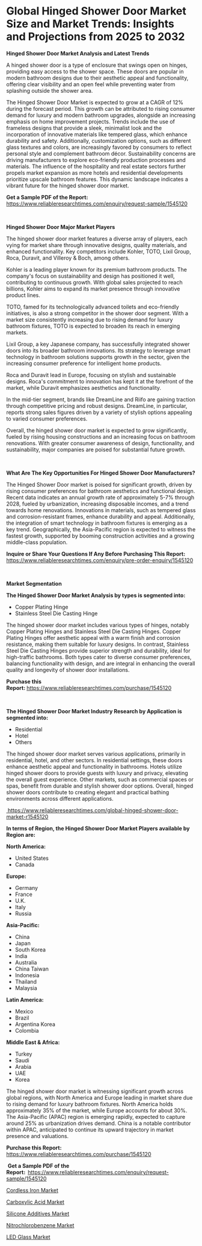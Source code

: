 <p><h1>Global Hinged Shower Door Market Size and Market Trends: Insights and Projections from 2025 to 2032</h1></p><p><strong>Hinged Shower Door Market Analysis and Latest Trends</strong></p>
<p><p>A hinged shower door is a type of enclosure that swings open on hinges, providing easy access to the shower space. These doors are popular in modern bathroom designs due to their aesthetic appeal and functionality, offering clear visibility and an open feel while preventing water from splashing outside the shower area.</p><p>The Hinged Shower Door Market is expected to grow at a CAGR of 12% during the forecast period. This growth can be attributed to rising consumer demand for luxury and modern bathroom upgrades, alongside an increasing emphasis on home improvement projects. Trends include the use of frameless designs that provide a sleek, minimalist look and the incorporation of innovative materials like tempered glass, which enhance durability and safety. Additionally, customization options, such as different glass textures and colors, are increasingly favored by consumers to reflect personal style and complement bathroom décor. Sustainability concerns are driving manufacturers to explore eco-friendly production processes and materials. The influence of the hospitality and real estate sectors further propels market expansion as more hotels and residential developments prioritize upscale bathroom features. This dynamic landscape indicates a vibrant future for the hinged shower door market.</p></p>
<p><strong>Get a Sample PDF of the Report:&nbsp;</strong> <a href="https://www.reliableresearchtimes.com/enquiry/request-sample/1545120?utm_campaign=2240&utm_medium=2&utm_source=Github&utm_content=ia&utm_term=06022025&utm_id=hinged-shower-door">https://www.reliableresearchtimes.com/enquiry/request-sample/1545120</a></p>
<p>&nbsp;</p>
<p><strong>Hinged Shower Door Major Market Players</strong></p>
<p><p>The hinged shower door market features a diverse array of players, each vying for market share through innovative designs, quality materials, and enhanced functionality. Key competitors include Kohler, TOTO, Lixil Group, Roca, Duravit, and Villeroy & Boch, among others.</p><p>Kohler is a leading player known for its premium bathroom products. The company's focus on sustainability and design has positioned it well, contributing to continuous growth. With global sales projected to reach billions, Kohler aims to expand its market presence through innovative product lines.</p><p>TOTO, famed for its technologically advanced toilets and eco-friendly initiatives, is also a strong competitor in the shower door segment. With a market size consistently increasing due to rising demand for luxury bathroom fixtures, TOTO is expected to broaden its reach in emerging markets.</p><p>Lixil Group, a key Japanese company, has successfully integrated shower doors into its broader bathroom innovations. Its strategy to leverage smart technology in bathroom solutions supports growth in the sector, given the increasing consumer preference for intelligent home products.</p><p>Roca and Duravit lead in Europe, focusing on stylish and sustainable designs. Roca's commitment to innovation has kept it at the forefront of the market, while Duravit emphasizes aesthetics and functionality.</p><p>In the mid-tier segment, brands like DreamLine and Riifo are gaining traction through competitive pricing and robust designs. DreamLine, in particular, reports strong sales figures driven by a variety of stylish options appealing to varied consumer preferences.</p><p>Overall, the hinged shower door market is expected to grow significantly, fueled by rising housing constructions and an increasing focus on bathroom renovations. With greater consumer awareness of design, functionality, and sustainability, major companies are poised for substantial future growth.</p></p>
<p>&nbsp;</p>
<p><strong>What Are The Key Opportunities For Hinged Shower Door Manufacturers?</strong></p>
<p><p>The Hinged Shower Door market is poised for significant growth, driven by rising consumer preferences for bathroom aesthetics and functional design. Recent data indicates an annual growth rate of approximately 5-7% through 2028, fueled by urbanization, increasing disposable incomes, and a trend towards home renovations. Innovations in materials, such as tempered glass and corrosion-resistant frames, enhance durability and appeal. Additionally, the integration of smart technology in bathroom fixtures is emerging as a key trend. Geographically, the Asia-Pacific region is expected to witness the fastest growth, supported by booming construction activities and a growing middle-class population.</p></p>
<p><strong>Inquire or Share Your Questions If Any Before Purchasing This Report:</strong> <a href="https://www.reliableresearchtimes.com/enquiry/pre-order-enquiry/1545120?utm_campaign=2240&utm_medium=2&utm_source=Github&utm_content=ia&utm_term=06022025&utm_id=hinged-shower-door">https://www.reliableresearchtimes.com/enquiry/pre-order-enquiry/1545120</a></p>
<p>&nbsp;</p>
<p><strong>Market Segmentation</strong></p>
<p><strong>The Hinged Shower Door Market Analysis by types is segmented into:</strong></p>
<p><ul><li>Copper Plating Hinge</li><li>Stainless Steel Die Casting Hinge</li></ul></p>
<p><p>The hinged shower door market includes various types of hinges, notably Copper Plating Hinges and Stainless Steel Die Casting Hinges. Copper Plating Hinges offer aesthetic appeal with a warm finish and corrosion resistance, making them suitable for luxury designs. In contrast, Stainless Steel Die Casting Hinges provide superior strength and durability, ideal for high-traffic bathrooms. Both types cater to diverse consumer preferences, balancing functionality with design, and are integral in enhancing the overall quality and longevity of shower door installations.</p></p>
<p><strong>Purchase this Report:&nbsp;</strong><a href="https://www.reliableresearchtimes.com/purchase/1545120?utm_campaign=2240&utm_medium=2&utm_source=Github&utm_content=ia&utm_term=06022025&utm_id=hinged-shower-door">https://www.reliableresearchtimes.com/purchase/1545120</a></p>
<p>&nbsp;</p>
<p><strong>The Hinged Shower Door Market Industry Research by Application is segmented into:</strong></p>
<p><ul><li>Residential</li><li>Hotel</li><li>Others</li></ul></p>
<p><p>The hinged shower door market serves various applications, primarily in residential, hotel, and other sectors. In residential settings, these doors enhance aesthetic appeal and functionality in bathrooms. Hotels utilize hinged shower doors to provide guests with luxury and privacy, elevating the overall guest experience. Other markets, such as commercial spaces or spas, benefit from durable and stylish shower door options. Overall, hinged shower doors contribute to creating elegant and practical bathing environments across different applications.</p></p>
<p><a href="https://www.reliableresearchtimes.com/global-hinged-shower-door-market-r1545120?utm_campaign=2240&utm_medium=2&utm_source=Github&utm_content=ia&utm_term=06022025&utm_id=hinged-shower-door">&nbsp;https://www.reliableresearchtimes.com/global-hinged-shower-door-market-r1545120</a></p>
<p><strong>In terms of Region, the Hinged Shower Door Market Players available by Region are:</strong></p>
<p>
    <p> <strong> North America: </strong>
        <ul>
            <li>United States</li>
            <li>Canada</li>
        </ul>
        </p> 
    <p> <strong> Europe: </strong>
        <ul>
            <li>Germany</li>
            <li>France</li>
            <li>U.K.</li>
            <li>Italy</li>
            <li>Russia</li>
        </ul>
        </p> 
    <p> <strong> Asia-Pacific: </strong>
        <ul>
            <li>China</li>
            <li>Japan</li>
            <li>South Korea</li>
            <li>India</li>
            <li>Australia</li>
            <li>China Taiwan</li>
            <li>Indonesia</li>
            <li>Thailand</li>
            <li>Malaysia</li>
        </ul>
        </p> 
    <p> <strong> Latin America: </strong>
        <ul>
            <li>Mexico</li>
            <li>Brazil</li>
            <li>Argentina Korea</li>
            <li>Colombia</li>
        </ul>
        </p> 
    <p> <strong> Middle East & Africa: </strong>
        <ul>
            <li>Turkey</li>
            <li>Saudi</li>
            <li>Arabia</li>
            <li>UAE</li>
            <li>Korea</li>
        </ul>
    </p>
    </p>
<p><p>The hinged shower door market is witnessing significant growth across global regions, with North America and Europe leading in market share due to rising demand for luxury bathroom fixtures. North America holds approximately 35% of the market, while Europe accounts for about 30%. The Asia-Pacific (APAC) region is emerging rapidly, expected to capture around 25% as urbanization drives demand. China is a notable contributor within APAC, anticipated to continue its upward trajectory in market presence and valuations.</p></p>
<p><strong>Purchase this Report: </strong><a href="https://www.reliableresearchtimes.com/purchase/1545120?utm_campaign=2240&utm_medium=2&utm_source=Github&utm_content=ia&utm_term=06022025&utm_id=hinged-shower-door">https://www.reliableresearchtimes.com/purchase/1545120</a></p>
<p>&nbsp;<strong>Get a Sample PDF of the Report:&nbsp;&nbsp;</strong><a href="https://www.reliableresearchtimes.com/enquiry/request-sample/1545120?utm_campaign=2240&utm_medium=2&utm_source=Github&utm_content=ia&utm_term=06022025&utm_id=hinged-shower-door">https://www.reliableresearchtimes.com/enquiry/request-sample/1545120</a></p>
<p><strong></strong></p>
<p><p><a href="https://github.com/stillsfloria19981/Market-Research-Report-List-1/blob/main/cordless-iron-market.md?utm_campaign=2240&utm_medium=2&utm_source=Github&utm_content=ia&utm_term=06022025&utm_id=hinged-shower-door">Cordless Iron Market</a></p><p><a href="https://www.linkedin.com/pulse/carboxylic-acid-market-expected-see-significant-competition-kdbrf?utm_campaign=2240&utm_medium=2&utm_source=Github&utm_content=ia&utm_term=06022025&utm_id=hinged-shower-door">Carboxylic Acid Market</a></p><p><a href="https://www.linkedin.com/pulse/revenue-analysis-silicone-additives-market-projected-136-cagr-rub8f?utm_campaign=2240&utm_medium=2&utm_source=Github&utm_content=ia&utm_term=06022025&utm_id=hinged-shower-door">Silicone Additives Market</a></p><p><a href="https://www.linkedin.com/pulse/nitrochlorobenzene-market-progressan-anticipated-compound-annual-8rnpf?utm_campaign=2240&utm_medium=2&utm_source=Github&utm_content=ia&utm_term=06022025&utm_id=hinged-shower-door">Nitrochlorobenzene Market</a></p><p><a href="https://www.linkedin.com/pulse/acomprehensive-analysis-led-glass-market-covering-size-segmentation-tcjaf?utm_campaign=2240&utm_medium=2&utm_source=Github&utm_content=ia&utm_term=06022025&utm_id=hinged-shower-door">LED Glass Market</a></p></p>